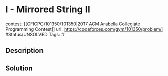 # I - Mirrored String II

contest: [[CFICPC/101350/101350|2017 ACM Arabella Collegiate Programming Contest]]
url: https://codeforces.com/gym/101350/problem/I
#Status/UNSOLVED
Tags: #

## Description

## Solution

